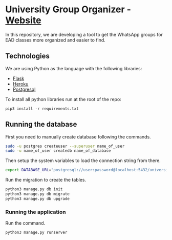 # University Group Organizer - [Website](https://university-whats-organizer.herokuapp.com/)

In this repository, we are developing a tool to get the WhatsApp groups for EAD classes more organized and easier to find.

## Technologies

We are using Python as the language with the following libraries:

- [Flask](https://pypi.org/project/Flask/)
- [Heroku](https://www.heroku.com/)
- [Postgresql](https://www.postgresql.org/)

To install all python libraries run at the root of the repo:

```shell
pip3 install -r requirements.txt
```

## Running the database

First you need to manually create database following the commands.

```bash
sudo -u postgres createuser --superuser name_of_user
sudo -u name_of_user createdb name_of_database
```

Then setup the system variables to load the connection string from there.

```bash
export DATABASE_URL="postgresql://user:password@localhost:5432/university_groups"
```

Run the migration to create the tables.

```bash
python3 manage.py db init
python3 manage.py db migrate 
python3 manage.py db upgrade 
```

### Running the application

Run the command.
```bash
python3 manage.py runserver
```
